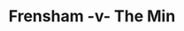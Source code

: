 ---
year: "2012"
serialNumber: "0417" 
game: "Frensham"
title: "Frensham -v- The Min"
gameLocation: "Harrowdene Recreation Ground"
gameDate: ""
shortReport: ""
result: ""
resultType: ""
type: "game"
---